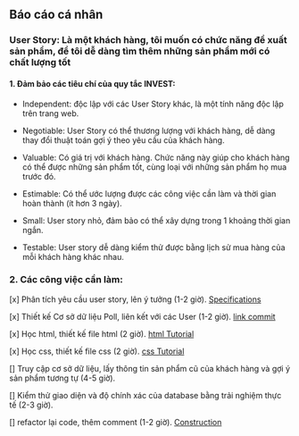 ## Báo cáo cá nhân

### User Story: Là một khách hàng, tôi muốn có chức năng đề xuất sản phẩm, để tôi dễ dàng tìm thêm những sản phẩm mới có chất lượng tốt

#### 1. Đảm bảo các tiêu chí của quy tắc INVEST:
- Independent: độc lập với các User Story khác, là một tính năng độc lập trên trang web.

- Negotiable: User Story có thể thương lượng với khách hàng, dễ dàng thay đổi thuật toán gợi ý theo yêu cầu của khách hàng.

- Valuable: Có giá trị với khách hàng. Chức năng này giúp cho khách hàng có thể được những sản phẩm tốt, cùng loại với những sản phẩm họ mua trước đó.

- Estimable: Có thể ước lượng được các công việc cần làm và thời gian hoàn thành (ít hơn 3 ngày).

- Small: User story nhỏ, đảm bảo có thể xây dựng trong 1 khoảng thời gian ngắn.

- Testable: User story dễ dàng kiểm thử được bằng lịch sử mua hàng của mỗi khách hàng khác nhau.

### 2. Các công việc cần làm:
[x] Phân tích yêu cầu user story, lên ý tưởng (1-2 giờ). [Specifications](https://docs.google.com/document/d/1a4i_31R8WBUAnF91syr1FwBpKoAiTY6rEJt1xWjb74M/edit#heading=h.fvjpas4blmex)

[x] Thiết kế Cơ sở dữ liệu Poll, liên kết với các User (1-2 giờ). [link commit](https://github.com/conglb/INT2208-8-2019/commit/714dffe3806267f15dbb34eec7c9afe90000db03)

[x] Học html, thiết kế file html (2 giờ). [html Tutorial](https://www.w3schools.com/html/)

[x] Học css, thiết kế file css (2 giờ). [css Tutorial](https://www.w3schools.com/css/)

[] Truy cập cơ sở dữ liệu, lấy thông tin sản phẩm cũ của khách hàng và gợi ý sản phẩm tương tự (4-5 giờ).

[] Kiểm thử giao diện và độ chính xác của database bằng trải nghiệm thực tế (2-3 giờ).

[] refactor lại code, thêm comment (1-2 giờ). [Construction](https://docs.google.com/document/d/1a4i_31R8WBUAnF91syr1FwBpKoAiTY6rEJt1xWjb74M/edit#heading=h.bxti8dsihgwm)
